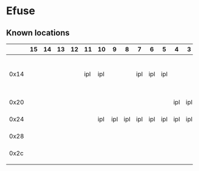 # Efuse

## Known locations

|      | 15 | 14 | 13 | 12 | 11  | 10  | 9   | 8   | 7   | 6   | 5   | 4   | 3   | 2   | 1   | 0   | msc313e | msc313dc | SSC8336 | notes                                                 |
|------|----|----|----|----|-----|-----|-----|-----|-----|-----|-----|-----|-----|-----|-----|-----|---------|----------|---------|-------------------------------------------------------|
| 0x14 |    |    |    |    | ipl | ipl |     |     | ipl | ipl | ipl |     |     |     |     |     | 0x0420  | 0x440    |         | in the i3 ipl this is used to work out the DDR config |
| 0x20 |    |    |    |    |     |     |     |     |     |     |     | ipl | ipl | ipl | ipl | ipl | 0x019c  |          |         | utmi calibration?                                     |
| 0x24 |    |    |    |    |     | ipl | ipl | ipl | ipl | ipl | ipl | ipl | ipl | ipl | ipl | ipl | 0x058f  |          |         | utmi calibration?                                     |
| 0x28 |    |    |    |    |     |     |     |     |     |     |     |     |     |     |     |     | 0x0a51  |          |         | utmi calibration?                                     |
| 0x2c |    |    |    |    |     |     |     |     |     |     |     |     |     |     |     |     | 0x0010  |          |         | utmi calibration?                                     |
|      |    |    |    |    |     |     |     |     |     |     |     |     |     |     |     |     |         |          |         |                                                       |
